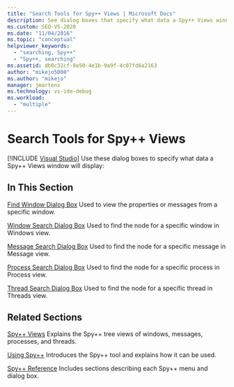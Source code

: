 ```yaml
---
title: "Search Tools for Spy++ Views | Microsoft Docs"
description: See dialog boxes that specify what data a Spy++ Views window will display. Dialog boxes include Find Window, Window Search, Message Search, Process Search, and Thread Search.
ms.custom: SEO-VS-2020
ms.date: "11/04/2016"
ms.topic: "conceptual"
helpviewer_keywords:
  - "searching, Spy++"
  - "Spy++, searching"
ms.assetid: db0c32cf-8e50-4e1b-9a9f-4c07fd6a2163
author: "mikejo5000"
ms.author: "mikejo"
manager: jmartens
ms.technology: vs-ide-debug
ms.workload:
  - "multiple"
---
```

# Search Tools for Spy++ Views

 [!INCLUDE [Visual Studio](~/includes/applies-to-version/vs-windows-only.md)]
Use these dialog boxes to specify what data a Spy++ Views window will display:

## In This Section
 [Find Window Dialog Box](../debugger/find-window-dialog-box.md)
 Used to view the properties or messages from a specific window.

 [Window Search Dialog Box](../debugger/window-search-dialog-box.md)
 Used to find the node for a specific window in Windows view.

 [Message Search Dialog Box](../debugger/message-search-dialog-box.md)
 Used to find the node for a specific message in Message view.

 [Process Search Dialog Box](../debugger/process-search-dialog-box.md)
 Used to find the node for a specific process in Process view.

 [Thread Search Dialog Box](../debugger/thread-search-dialog-box.md)
 Used to find the node for a specific thread in Threads view.

## Related Sections
 [Spy++ Views](../debugger/spy-increment-views.md)
 Explains the Spy++ tree views of windows, messages, processes, and threads.

 [Using Spy++](../debugger/using-spy-increment.md)
 Introduces the Spy++ tool and explains how it can be used.

 [Spy++ Reference](../debugger/spy-increment-reference.md)
 Includes sections describing each Spy++ menu and dialog box.